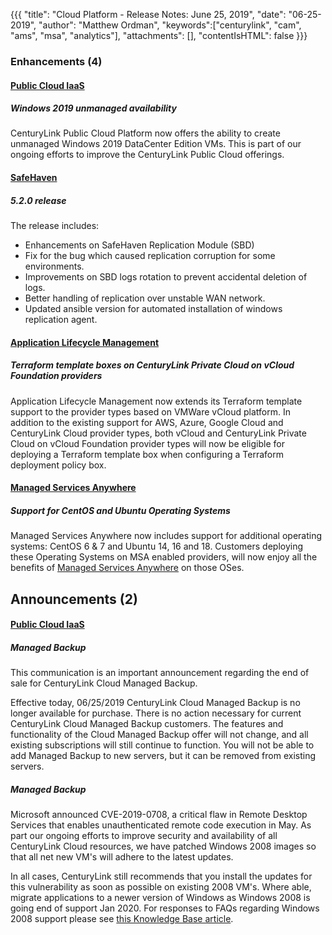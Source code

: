 {{{
"title": "Cloud Platform - Release Notes: June 25, 2019",
"date": "06-25-2019",
"author": "Matthew Ordman",
"keywords":["centurylink", "cam", "ams", "msa", "analytics"],
"attachments": [],
"contentIsHTML": false
}}}

### Enhancements (4)

#### [Public Cloud IaaS](https://www.ctl.io/cloud-platform/)

##### Windows 2019 unmanaged availability

CenturyLink Public Cloud Platform now offers the ability to create unmanaged Windows 2019 DataCenter Edition VMs. This is part of our ongoing efforts to improve the CenturyLink Public Cloud offerings.

#### [SafeHaven](https://www.ctl.io/architecture/disaster-recovery/)

##### 5.2.0 release

The release includes:

* Enhancements on SafeHaven Replication Module (SBD)
* Fix for the bug which caused replication corruption for some environments.
* Improvements on SBD logs rotation to prevent accidental deletion of logs.
* Better handling of replication over unstable WAN network.
* Updated ansible version for automated installation of windows replication agent.

#### [Application Lifecycle Management](https://www.ctl.io/cloud-application-manager/application-lifecycle-management/)

##### Terraform template boxes on CenturyLink Private Cloud on vCloud Foundation providers

Application Lifecycle Management now extends its Terraform template support to the provider types based on VMWare vCloud platform. In addition to the existing support for AWS, Azure, Google Cloud and CenturyLink Cloud provider types, both vCloud and CenturyLink Private Cloud on vCloud Foundation provider types will now be eligible for deploying a Terraform template box when configuring a Terraform deployment policy box.

#### [Managed Services Anywhere](https://www.ctl.io/cloud-application-manager/managed-services-anywhere/)

##### Support for CentOS and Ubuntu Operating Systems

Managed Services Anywhere now includes support for additional operating systems:  CentOS 6 & 7 and Ubuntu 14, 16 and 18.  Customers deploying these Operating Systems on MSA enabled providers, will now enjoy all the benefits of [Managed Services Anywhere](https://www.ctl.io/legal/cloud-application-manager/service-guide/) on those OSes.

## Announcements (2)

#### [Public Cloud IaaS](https://www.ctl.io/cloud-platform/)

##### Managed Backup

This communication is an important announcement regarding the end of sale for CenturyLink Cloud Managed Backup.

Effective today, 06/25/2019 CenturyLink Cloud Managed Backup is no longer available for purchase. There is no action necessary for current CenturyLink Cloud Managed Backup customers. The features and functionality of the Cloud Managed Backup offer will not change, and all existing subscriptions will still continue to function. You will not be able to add Managed Backup to new servers, but it can be removed from existing servers.

##### Managed Backup

Microsoft announced CVE-2019-0708, a critical flaw in Remote Desktop Services that enables unauthenticated remote code execution in May.  As part our ongoing efforts to improve security and availability of all CenturyLink Cloud resources, we have patched Windows 2008 images so that all net new VM's will adhere to the latest updates.

In all cases, CenturyLink still recommends that you install the updates for this vulnerability as soon as possible on existing 2008 VM's. Where able, migrate applications to a newer version of Windows as Windows 2008 is going end of support Jan 2020. For responses to FAQs regarding Windows 2008 support please see [this Knowledge Base article](../../Support/windows-2008-end-of-vendor-support-faq.md).

